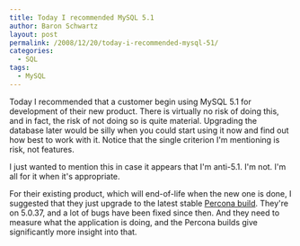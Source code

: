 ```yaml
---
title: Today I recommended MySQL 5.1
author: Baron Schwartz
layout: post
permalink: /2008/12/20/today-i-recommended-mysql-51/
categories:
  - SQL
tags:
  - MySQL
---
```

Today I recommended that a customer begin using MySQL 5.1 for development of their new product. There is virtually no risk of doing this, and in fact, the risk of not doing so is quite material. Upgrading the database later would be silly when you could start using it now and find out how best to work with it. Notice that the single criterion I'm mentioning is risk, not features.

I just wanted to mention this in case it appears that I'm anti-5.1. I'm not. I'm all for it when it's appropriate.

For their existing product, which will end-of-life when the new one is done, I suggested that they just upgrade to the latest stable [Percona build][1]. They're on 5.0.37, and a lot of bugs have been fixed since then. And they need to measure what the application is doing, and the Percona builds give significantly more insight into that.

 [1]: http://www.percona.com/percona-lab.html
